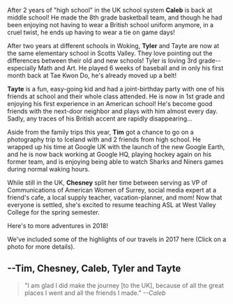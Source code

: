After 2 years of "high school" in the UK school system **Caleb** is back at middle school!  He made the 8th grade basketball team, and though he had been enjoying not having to wear a British school uniform anymore, in a cruel twist, he ends up having to wear a tie on game days!

After two years at different schools in Woking, **Tyler** and Tayte are now at the same elementary school in Scotts Valley. They love pointing out the differences between their old and new schools! Tyler is loving 3rd grade--especially Math and Art. He played 6 weeks of baseball and in only his first month back at Tae Kwon Do, he's already moved up a belt!

**Tayte** is a fun, easy-going kid and had a joint-birthday party with one of his friends at school and their whole class attended.  He is now in 1st grade and enjoying his first experience in an American school! He's become good friends with the next-door neighbor and plays with him almost every day. Sadly, any traces of his British accent are rapidly disappearing...

Aside from the family trips this year, **Tim** got a chance to go on a photography trip to Iceland with and 2 friends from high school. He wrapped up his time at Google UK with the launch of the new Google Earth, and he is now back working at Google HQ, playing hockey again on his former team, and is enjoying being able to watch Sharks and Niners games during normal waking hours.

While still in the UK, **Chesney** split her time between serving as VP of Communications of American Women of Surrey, social media expert at a friend's cafe, a local supply teacher, vacation-planner, and mom!  Now that everyone is settled, she's excited to resume teaching ASL at West Valley College for the spring semester.

Here's to more adventures in 2018!

We've included some of the highlights of our travels in 2017 here (Click on a photo for more details).

<h2 class="message__signature">--Tim, Chesney, Caleb, Tyler and Tayte</h2>

<blockquote>"I am glad I did make the journey [to the UK], because of all the great places I went and all the friends I made." <cite>--Caleb</cite></blockquote>